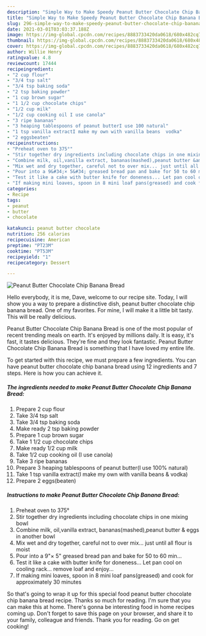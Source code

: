 ```yaml
---
description: "Simple Way to Make Speedy Peanut Butter Chocolate Chip Banana Bread"
title: "Simple Way to Make Speedy Peanut Butter Chocolate Chip Banana Bread"
slug: 296-simple-way-to-make-speedy-peanut-butter-chocolate-chip-banana-bread
date: 2021-03-01T03:03:37.188Z
image: https://img-global.cpcdn.com/recipes/8883733420da0618/680x482cq70/peanut-butter-chocolate-chip-banana-bread-recipe-main-photo.jpg
thumbnail: https://img-global.cpcdn.com/recipes/8883733420da0618/680x482cq70/peanut-butter-chocolate-chip-banana-bread-recipe-main-photo.jpg
cover: https://img-global.cpcdn.com/recipes/8883733420da0618/680x482cq70/peanut-butter-chocolate-chip-banana-bread-recipe-main-photo.jpg
author: Willie Henry
ratingvalue: 4.8
reviewcount: 17444
recipeingredient:
- "2 cup flour"
- "3/4 tsp salt"
- "3/4 tsp baking soda"
- "2 tsp baking powder"
- "1 cup brown sugar"
- "1 1/2 cup chocolate chips"
- "1/2 cup milk"
- "1/2 cup cooking oil I use canola"
- "3 ripe bananas"
- "3 heaping tablespoons of peanut butterI use 100 natural"
- "1 tsp vanilla extractI make my own with vanilla beans  vodka"
- "2 eggsbeaten"
recipeinstructions:
- "Preheat oven to 375°"
- "Stir together dry ingredients including chocolate chips in one mixing bowl"
- "Combine milk, oil,vanilla extract, bananas(mashed),peanut butter &amp; eggs in another bowl"
- "Mix wet and dry together, careful not to over mix... just until all flour is moist"
- "Pour into a 9&#34;× 5&#34; greased bread pan and bake for 50 to 60 min..."
- "Test it like a cake with butter knife for doneness... Let pan cool on cooling rack... remove loaf and enjoy..."
- "If making mini loaves, spoon in 8 mini loaf pans(greased) and cook for approximately 30 minutes"
categories:
- Recipe
tags:
- peanut
- butter
- chocolate

katakunci: peanut butter chocolate 
nutrition: 256 calories
recipecuisine: American
preptime: "PT23M"
cooktime: "PT53M"
recipeyield: "1"
recipecategory: Dessert

---
```



![Peanut Butter Chocolate Chip Banana Bread](https://img-global.cpcdn.com/recipes/8883733420da0618/680x482cq70/peanut-butter-chocolate-chip-banana-bread-recipe-main-photo.jpg)

Hello everybody, it is me, Dave, welcome to our recipe site. Today, I will show you a way to prepare a distinctive dish, peanut butter chocolate chip banana bread. One of my favorites. For mine, I will make it a little bit tasty. This will be really delicious.



Peanut Butter Chocolate Chip Banana Bread is one of the most popular of recent trending meals on earth. It's enjoyed by millions daily. It is easy, it's fast, it tastes delicious. They're fine and they look fantastic. Peanut Butter Chocolate Chip Banana Bread is something that I have loved my entire life.


To get started with this recipe, we must prepare a few ingredients. You can have peanut butter chocolate chip banana bread using 12 ingredients and 7 steps. Here is how you can achieve it.

<!--inarticleads1-->

##### The ingredients needed to make Peanut Butter Chocolate Chip Banana Bread:

1. Prepare 2 cup flour
1. Take 3/4 tsp salt
1. Take 3/4 tsp baking soda
1. Make ready 2 tsp baking powder
1. Prepare 1 cup brown sugar
1. Take 1 1/2 cup chocolate chips
1. Make ready 1/2 cup milk
1. Take 1/2 cup cooking oil (I use canola)
1. Take 3 ripe bananas
1. Prepare 3 heaping tablespoons of peanut butter(I use 100% natural)
1. Take 1 tsp vanilla extract(I make my own with vanilla beans &amp; vodka)
1. Prepare 2 eggs(beaten)




<!--inarticleads2-->

##### Instructions to make Peanut Butter Chocolate Chip Banana Bread:

1. Preheat oven to 375°
1. Stir together dry ingredients including chocolate chips in one mixing bowl
1. Combine milk, oil,vanilla extract, bananas(mashed),peanut butter &amp; eggs in another bowl
1. Mix wet and dry together, careful not to over mix... just until all flour is moist
1. Pour into a 9&#34;× 5&#34; greased bread pan and bake for 50 to 60 min...
1. Test it like a cake with butter knife for doneness... Let pan cool on cooling rack... remove loaf and enjoy...
1. If making mini loaves, spoon in 8 mini loaf pans(greased) and cook for approximately 30 minutes




So that's going to wrap it up for this special food peanut butter chocolate chip banana bread recipe. Thanks so much for reading. I'm sure that you can make this at home. There's gonna be interesting food in home recipes coming up. Don't forget to save this page on your browser, and share it to your family, colleague and friends. Thank you for reading. Go on get cooking!

